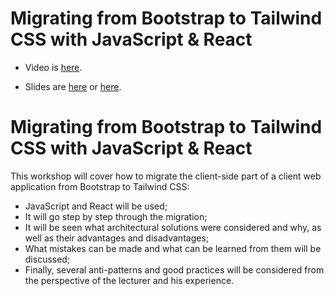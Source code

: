 # Migrating from Bootstrap to Tailwind CSS with JavaScript & React

- Video is [here](https://softuni.bg/trainings/4122/migrating-from-bootstrap-to-tailwind-css-with-javascript-and-react).

- Slides are [here](https://softuni.bg/trainings/4122/migrating-from-bootstrap-to-tailwind-css-with-javascript-and-react) or [here](https://docs.google.com/presentation/d/1WQSPl4eR6wYFwpVct_N5VFFomH4Pm2NugVQtpI52Efg/edit?usp=sharing).

# Migrating from Bootstrap to Tailwind CSS with JavaScript & React

This workshop will cover how to migrate the client-side part of a client web application from Bootstrap to Tailwind CSS:

- JavaScript and React will be used;
- It will go step by step through the migration;
- It will be seen what architectural solutions were considered and why, as well as their advantages and disadvantages;
- What mistakes can be made and what can be learned from them will be discussed;
- Finally, several anti-patterns and good practices will be considered from the perspective of the lecturer and his experience.
